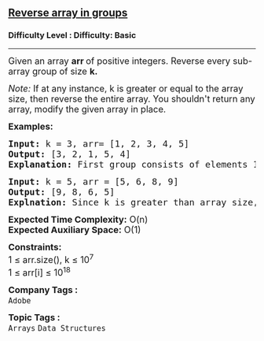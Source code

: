 <h2><a href="https://www.geeksforgeeks.org/problems/reverse-array-in-groups0255/1?page=1&category=Arrays&difficulty=Basic&status=unsolved&sortBy=submissions">Reverse array in groups</a></h2><h3>Difficulty Level : Difficulty: Basic</h3><hr><div class="problems_problem_content__Xm_eO"><p><span style="font-size: 18px;">Given an array <strong>arr </strong>of positive integers. Reverse every sub-array group of size <strong>k.</strong></span></p>
<p><span style="font-size: 18px;"><em>Note: </em>If at any instance, k is greater or equal to the array size, then reverse the entire array. You shouldn't return any array, modify the given array in place.</span></p>
<p><span style="font-size: 18px;"><strong>Examples:</strong></span></p>
<pre><span style="font-size: 18px;"><strong>Input: </strong>k = 3, arr= [1, 2, 3, 4, 5]
<strong>Output:</strong> [3, 2, 1, 5, 4]<strong>
Explanation: </strong>First group consists of elements 1, 2, 3. Second group consists of 4,5.</span></pre>
<pre><span style="font-size: 18px;"><strong>Input: </strong>k = 5, arr = [5, 6, 8, 9]
<strong>Output: </strong>[9, 8, 6, 5]<br><strong>Explnation: </strong>Since k is greater than array size, the entire array is reversed.</span></pre>
<p><span style="font-size: 18px;"><strong>Expected Time Complexity:</strong> O(n)<br><strong>Expected Auxiliary Space:</strong>&nbsp;O(1)</span></p>
<p><span style="font-size: 18px;"><strong>Constraints:</strong><br>1 ≤ arr.size(), k ≤ 10<sup>7</sup><br>1 ≤ arr[i] ≤ 10<sup>18</sup></span></p></div><p><span style=font-size:18px><strong>Company Tags : </strong><br><code>Adobe</code>&nbsp;<br><p><span style=font-size:18px><strong>Topic Tags : </strong><br><code>Arrays</code>&nbsp;<code>Data Structures</code>&nbsp;